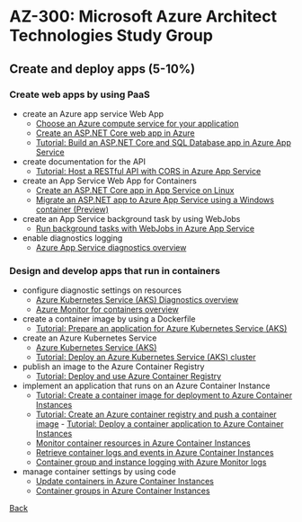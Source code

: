 # AZ-300: Microsoft Azure Architect Technologies Study Group
## Create and deploy apps (5-10%) 

### Create web apps by using PaaS
- create an Azure app service Web App
  - [Choose an Azure compute service for your application](https://docs.microsoft.com/en-us/azure/architecture/guide/technology-choices/compute-decision-tree)
  - [Create an ASP.NET Core web app in Azure](https://docs.microsoft.com/en-us/azure/app-service/app-service-web-get-started-dotnet)
  - [Tutorial: Build an ASP.NET Core and SQL Database app in Azure App Service](https://docs.microsoft.com/en-us/azure/app-service/app-service-web-tutorial-dotnetcore-sqldb)
- create documentation for the API
  - [Tutorial: Host a RESTful API with CORS in Azure App Service](https://docs.microsoft.com/en-us/azure/app-service/app-service-web-tutorial-rest-api)
- create an App Service Web App for Containers
  - [Create an ASP.NET Core app in App Service on Linux](https://docs.microsoft.com/en-us/azure/app-service/containers/quickstart-dotnetcore)
  - [Migrate an ASP.NET app to Azure App Service using a Windows container (Preview)](https://docs.microsoft.com/en-us/azure/app-service/app-service-web-tutorial-windows-containers-custom-fonts)
- create an App Service background task by using WebJobs
  - [Run background tasks with WebJobs in Azure App Service](https://docs.microsoft.com/en-us/azure/app-service/webjobs-create)
- enable diagnostics logging
  - [Azure App Service diagnostics overview](https://docs.microsoft.com/en-us/azure/app-service/overview-diagnostics)

### Design and develop apps that run in containers
- configure diagnostic settings on resources
  - [Azure Kubernetes Service (AKS) Diagnostics overview](https://docs.microsoft.com/en-us/azure/aks/concepts-diagnostics)
  - [Azure Monitor for containers overview](https://docs.microsoft.com/en-us/azure/azure-monitor/insights/container-insights-overview)
- create a container image by using a Dockerfile
  - [Tutorial: Prepare an application for Azure Kubernetes Service (AKS)](https://docs.microsoft.com/en-us/azure/aks/tutorial-kubernetes-prepare-app)
- create an Azure Kubernetes Service
  - [Azure Kubernetes Service (AKS)](https://docs.microsoft.com/en-us/azure/aks/intro-kubernetes)
  - [Tutorial: Deploy an Azure Kubernetes Service (AKS) cluster](https://docs.microsoft.com/en-us/azure/aks/tutorial-kubernetes-deploy-cluster)
- publish an image to the Azure Container Registry
  - [Tutorial: Deploy and use Azure Container Registry](https://docs.microsoft.com/en-us/azure/aks/tutorial-kubernetes-prepare-acr)
- implement an application that runs on an Azure Container Instance
  - [Tutorial: Create a container image for deployment to Azure Container Instances](https://docs.microsoft.com/en-us/azure/container-instances/container-instances-tutorial-prepare-app)
  - [Tutorial: Create an Azure container registry and push a container image](https://docs.microsoft.com/en-us/azure/container-instances/container-instances-tutorial-prepare-acr)  - [Tutorial: Deploy a container application to Azure Container Instances](https://docs.microsoft.com/en-us/azure/container-instances/container-instances-tutorial-deploy-app)
  - [Monitor container resources in Azure Container Instances](https://docs.microsoft.com/en-us/azure/container-instances/container-instances-monitor)
  - [Retrieve container logs and events in Azure Container Instances](https://docs.microsoft.com/en-us/azure/container-instances/container-instances-get-logs)
  - [Container group and instance logging with Azure Monitor logs](https://docs.microsoft.com/en-us/azure/container-instances/container-instances-log-analytics)
- manage container settings by using code
  - [Update containers in Azure Container Instances](https://docs.microsoft.com/en-us/azure/container-instances/container-instances-update)
  - [Container groups in Azure Container Instances](https://docs.microsoft.com/en-us/azure/container-instances/container-instances-container-groups)

[Back](index.md)
